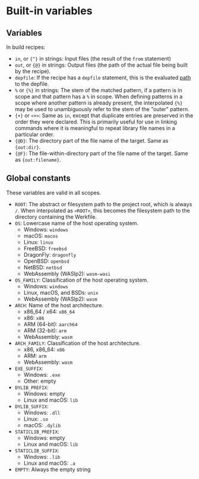 # Built-in variables

## Variables

In build recipes:

- `in`, or `{^}` in strings: Input files (the result of the `from` statement)
- `out`, or `{@}` in strings: Output files (the path of the actual file being
  built by the recipe).
- `depfile`: If the recipe has a `depfile` statement, this is the evaluated
  [path](../paths.md) to the depfile.
- `%` or `{%}` in strings: The stem of the matched pattern, if a pattern is in
  scope and that pattern has a `%` in scope. When defining patterns in a scope
  where another pattern is already present, the interpolated `{%}` may be used
  to unambiguously refer to the stem of the "outer" pattern.
- `{+}` or `<+>`: Same as `in`, except that duplicate entries are preserved in
  the order they were declared. This is primarily useful for use in linking
  commands where it is meaningful to repeat library file names in a particular
  order.
- `{@D}`: The directory part of the file name of the target. Same as
  `{out:dir}`.
- `{@F}`: The file-within-directory part of the file name of the target. Same as
  `{out:filename}`.

## Global constants

These variables are valid in all scopes.

- `ROOT`: The abstract or filesystem path to the project root, which is always
  `/`. When interpolated as `<ROOT>`, this becomes the filesystem path to the
  directory containing the Werkfile.
- `OS`: Lowercase name of the host operating system.
  - Windows: `windows`
  - macOS: `macos`
  - Linux: `linux`
  - FreeBSD: `freebsd`
  - DragonFly: `dragonfly`
  - OpenBSD: `openbsd`
  - NetBSD: `netbsd`
  - WebAssembly (WASIp2): `wasm-wasi`
- `OS_FAMILY`: Classification of the host operating system.
  - Windows: `windows`
  - Linux, macOS, and BSDs: `unix`
  - WebAssembly (WASIp2): `wasm`
- `ARCH`: Name of the host architecture.
  - x86_64 / x64: `x86_64`
  - x86: `x86`
  - ARM (64-bit): `aarch64`
  - ARM (32-bit): `arm`
  - WebAssembly: `wasm`
- `ARCH_FAMILY`: Classification of the host architecture.
  - x86, x86_64: `x86`
  - ARM: `arm`
  - WebAssembly: `wasm`
- `EXE_SUFFIX`:
  - Windows: `.exe`
  - Other: empty
- `DYLIB_PREFIX`:
  - Windows: empty
  - Linux and macOS: `lib`
- `DYLIB_SUFFIX`:
  - Windows: `.dll`
  - Linux: `.so`
  - macOS: `.dylib`
- `STATICLIB_PREFIX`:
  - Windows: empty
  - Linux and macOS: `lib`
- `STATICLIB_SUFFIX`:
  - Windows: `.lib`
  - Linux and macOS: `.a`
- `EMPTY`: Always the empty string
